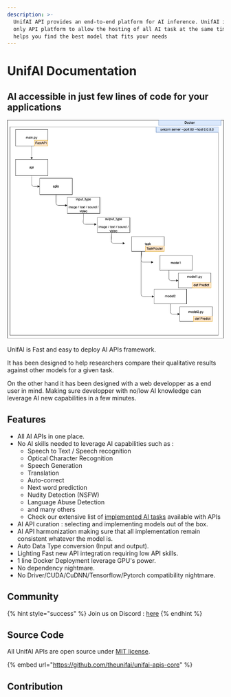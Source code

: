 ```yaml
---
description: >-
  UnifAI API provides an end-to-end platform for AI inference. UnifAI is the
  only API platform to allow the hosting of all AI task at the same time and
  helps you find the best model that fits your needs
---
```


# UnifAI Documentation

## AI accessible in just few lines of code for your applications

![](<.gitbook/assets/Untitled Diagram.drawio(3) (1).png>)

UnifAI is Fast and easy to deploy AI APIs framework.

It has been designed to help researchers compare their qualitative results against other models for a given task.

On the other hand it has been designed with a web developper as a end user in mind. Making sure developper with no/low AI knowledge can leverage AI new capabilities in a few minutes.

## Features

* All AI APIs in one place.
* No AI skills needed to leverage AI capabilities such as :
  * Speech to Text / Speech recognition
  * Optical Character Recognition
  * Speech Generation
  * Translation
  * Auto-correct
  * Next word prediction
  * Nudity Detection (NSFW)
  * Language Abuse Detection
  * and many others
  * Check our extensive list of [implemented AI tasks](aipi-basics/input-ouput-tasks.md) available with APIs
* AI API curation : selecting and implementing models out of the box.
* AI API harmonization making sure that all implementation remain consistent whatever the model is.
* Auto Data Type conversion (Input and output).
* Lighting Fast new API integration requiring low API skills.
* 1 line Docker Deployment leverage GPU's power.
* No dependency nightmare.
* No Driver/CUDA/CuDNN/Tensorflow/Pytorch compatibility nightmare.

## Community

{% hint style="success" %}
Join us on Discord : [here](https://discord.gg/Q8nKH7xfAx)
{% endhint %}

## Source Code

All UnifAI APIs are open source under [MIT license](https://choosealicense.com/licenses/mit/).

{% embed url="https://github.com/theunifai/unifai-apis-core" %}

## Contribution
